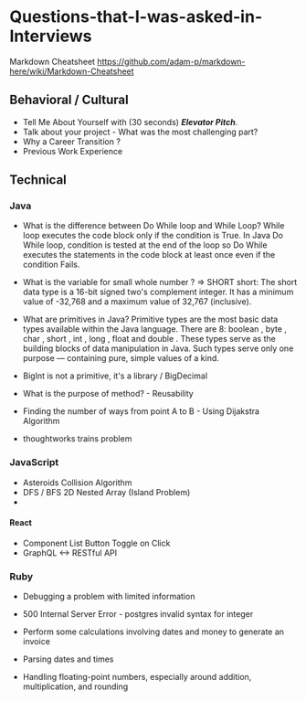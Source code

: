 # Questions-that-I-was-asked-in-Interviews

Markdown Cheatsheet
https://github.com/adam-p/markdown-here/wiki/Markdown-Cheatsheet

## Behavioral / Cultural

* Tell Me About Yourself with (30 seconds) **_Elevator Pitch_**. 
* Talk about your project - What was the most challenging part? 
* Why a Career Transition ? 
* Previous Work Experience


## Technical

### Java

* What is the difference between Do While loop and While Loop? 
While loop executes the code block only if the condition is True. In Java Do While loop, condition is tested at the end of the loop so Do While executes the statements in the code block at least once even if the condition Fails.

* What is the variable for small whole number ? => SHORT 
short: The short data type is a 16-bit signed two's complement integer. It has a minimum value of -32,768 and a maximum value of 32,767 (inclusive).

* What are primitives in Java?
Primitive types are the most basic data types available within the Java language. There are 8: boolean , byte , char , short , int , long , float and double . These types serve as the building blocks of data manipulation in Java. Such types serve only one purpose — containing pure, simple values of a kind.

- BigInt is not a primitive, it's a library / BigDecimal

*  What is the purpose of method? - Reusability

* Finding the number of ways from point A to B - Using Dijakstra Algorithm 
+ thoughtworks trains problem



### JavaScript

* Asteroids Collision Algorithm
* DFS / BFS 2D Nested Array (Island Problem) 
* 

#### React 
* Component List Button Toggle on Click 
* GraphQL <-> RESTful API 


### Ruby

* Debugging a problem with limited information
 - 500 Internal Server Error - postgres invalid syntax for integer

* Perform some calculations involving dates and money to generate an invoice
 + Parsing dates and times
 - Handling floating-point numbers, especially around addition, multiplication, and rounding
